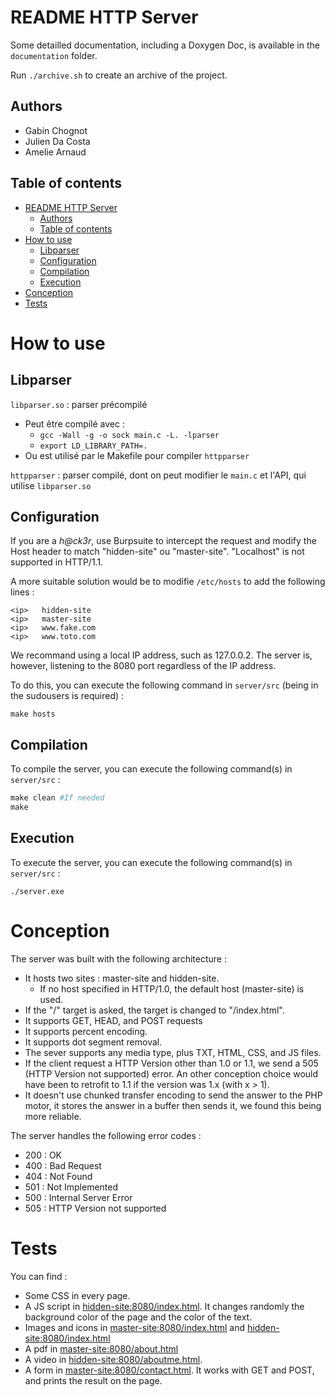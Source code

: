 # README HTTP Server

Some detailled documentation, including a Doxygen Doc, is available in the `documentation` folder.

Run `./archive.sh` to create an archive of the project.

## Authors
* Gabin Chognot
* Julien Da Costa
* Amelie Arnaud

## Table of contents

- [README HTTP Server](#readme-http-server)
  - [Authors](#authors)
  - [Table of contents](#table-of-contents)
- [How to use](#how-to-use)
  - [Libparser](#libparser)
  - [Configuration](#configuration)
  - [Compilation](#compilation)
  - [Execution](#execution)
- [Conception](#conception)
- [Tests](#tests)

# How to use
## Libparser

`libparser.so` : parser précompilé
* Peut être compilé avec :
  * ``gcc -Wall -g -o sock main.c -L. -lparser``
  * ``export LD_LIBRARY_PATH=.``
* Ou est utilisé par le Makefile pour compiler `httpparser`

`httpparser` : parser compilé, dont on peut modifier le ``main.c`` et l'API, qui utilise `libparser.so`

## Configuration

If you are a *h@ck3r*, use Burpsuite to intercept the request and modify the Host header to match "hidden-site" ou "master-site". "Localhost" is not supported in HTTP/1.1.

A more suitable solution would be to modifie `/etc/hosts` to add the following lines :
```
<ip>   hidden-site
<ip>   master-site
<ip>   www.fake.com
<ip>   www.toto.com
```
We recommand using a local IP address, such as 127.0.0.2. The server is, however, listening to the 8080 port regardless of the IP address.

To do this, you can execute the following command in `server/src` (being in the sudousers is required) :
```
make hosts
```

## Compilation

To compile the server, you can execute the following command(s) in `server/src` :
```Makefile
make clean #If needed
make
```

## Execution

To execute the server, you can execute the following command(s) in `server/src` :
```
./server.exe
```

# Conception

The server was built with the following architecture :
* It hosts two sites : master-site and hidden-site.
  * If no host specified in HTTP/1.0, the default host (master-site) is used.
* If the "/" target is asked, the target is changed to "/index.html". 
* It supports GET, HEAD, and POST requests
* It supports percent encoding.
* It supports dot segment removal.
* The sever supports any media type, plus TXT, HTML, CSS, and JS files. 
* If the client request a HTTP Version other than 1.0 or 1.1, we send a 505 (HTTP Version not supported) error. An other conception choice would have been to retrofit to 1.1 if the version was 1.x (with x > 1).
* It doesn't use chunked transfer encoding to send the answer to the PHP motor, it stores the answer in a buffer then sends it, we found this being more reliable.

The server handles the following error codes :
  * 200 : OK
  * 400 : Bad Request
  * 404 : Not Found
  * 501 : Not Implemented
  * 500 : Internal Server Error
  * 505 : HTTP Version not supported

# Tests

You can find :
* Some CSS in every page.
* A JS script in [hidden-site:8080/index.html](hidden-site:8080/index.html). It changes randomly the background color of the page and the color of the text.
* Images and icons in [master-site:8080/index.html](master-site:8080/index.html) and [hidden-site:8080/index.html](hidden-site:8080/index.html)
* A pdf in [master-site:8080/about.html](master-site:8080/about.html)
* A video in [hidden-site:8080/aboutme.html](hidden-site:8080/aboutme.html). 
* A form in [master-site:8080/contact.html](master-site:8080/contact.html). It works with GET and POST, and prints the result on the page.
